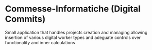 # Commesse-Informatiche (Digital Commits)

Small application that handles projects creation and managing allowing insertion of various digital worker
types and adeguate controls over functionality and inner calculations
 
